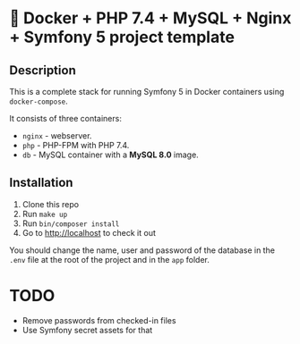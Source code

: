 # 🐳 Docker + PHP 7.4 + MySQL + Nginx + Symfony 5 project template

## Description

This is a complete stack for running Symfony 5 in Docker containers using `docker-compose`.

It consists of three containers:

- `nginx` - webserver.
- `php` - PHP-FPM with PHP 7.4.
- `db` - MySQL container with a **MySQL 8.0** image.

## Installation

1. Clone this repo
2. Run `make up`
3. Run `bin/composer install`
4. Go to <http://localhost> to check it out

You should change the name, user and password of the database in the `.env` 
file at the root of the project and in the `app` folder. 

# TODO

- Remove passwords from checked-in files
- Use Symfony secret assets for that
